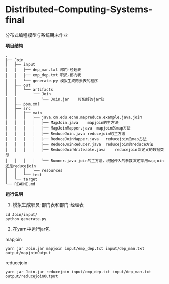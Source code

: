 # Distributed-Computing-Systems-final

分布式编程模型与系统期末作业

**项目结构**

```
.
├── Join
│   ├── input
│   │   ├── dep_man.txt	部门-经理表
│   │   ├── emp_dep.txt	职员-部门表
│   │   └── generate.py	模拟生成两张表的程序
│   ├── out
│   │   └── artifacts
│   │       └── Join
│   │           └── Join.jar	打包好的jar包
│   ├── pom.xml
│   ├── src
│   │   ├── main
│   │   │   ├── java.cn.edu.ecnu.mapreduce.example.java.join
│   │   │   │   ├── MapJoin.java	mapjoin的主方法
│   │   │   │   ├── MapJoinMapper.java	mapjoin的map方法
│   │   │   │   ├── ReduceJoin.java	reducejoin的主方法
│   │   │   │   ├── ReduceJoinMapper.java	reducejoin的map方法
│   │   │   │   ├── ReduceJoinReducer.java	reducejoin的reduce方法
│   │   │   │   ├── ReduceJoinWriteable.java	reducejoin自定义的数据类型
│   │   │   │   └── Runner.java	join的主方法，根据传入的参数决定采用mapjoin还是reducejoin
│   │   │   └── resources
│   │   └── test
│   └── target
└── README.md
```



**运行说明**

1. 模拟生成职员-部门表和部门-经理表

```shell
cd Join/input/
python generate.py
```

2. 在yarn中运行jar包

mapjoin

```shell
yarn jar Join.jar mapjoin input/emp_dep.txt input/dep_man.txt output/mapjoinOutput
```

reducejoin

```shell
yarn jar Join.jar reducejoin input/emp_dep.txt input/dep_man.txt output/reducejoinOutput
```

